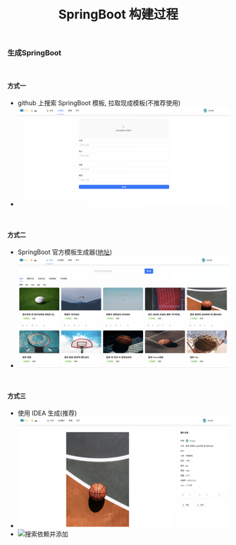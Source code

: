 ﻿---
layout: mypost
title: SpringBoot 构建过程
categories: [ SpringBoot, Java, 后端 ]
---

### 生成SpringBoot

<br>

#### 方式一

- github 上搜索 SpringBoot 模板, 拉取现成模板(不推荐使用)
- ![github搜索](img.png)

<br>

#### 方式二

- SpringBoot 官方模板生成器([地址](https://start.spring.io/))
- ![官方模板生成](img_1.png)

<br>

#### 方式三

- 使用 IDEA 生成(推荐)
- ![IDEA生成](img_2.png)
- ![搜索依赖并添加](img_3.png)